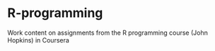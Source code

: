 # R-programming
Work content on assignments from the R programming course (John Hopkins) in Coursera

